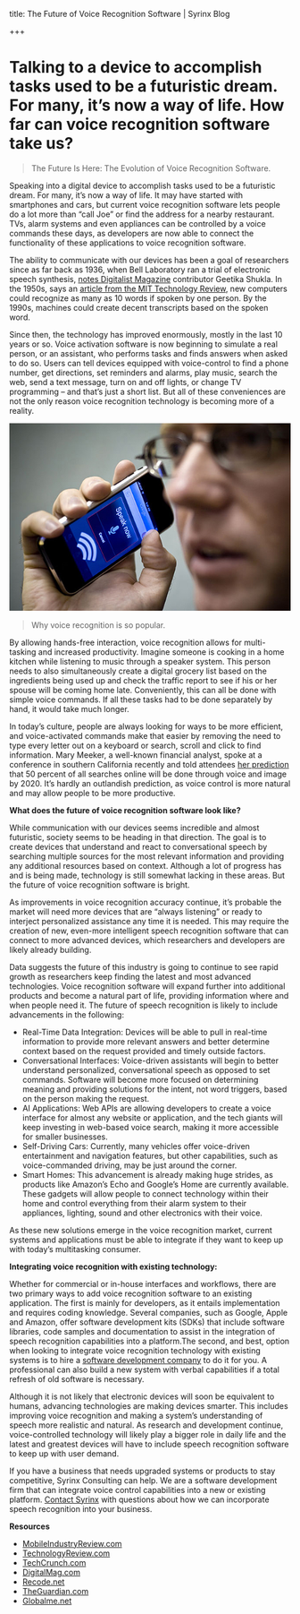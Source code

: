 title: The Future of Voice Recognition Software | Syrinx Blog

+++

# Talking to a device to accomplish tasks used to be a futuristic dream. For many, it’s now a way of life. How far can voice recognition software take us?

> The Future Is Here: The Evolution of Voice Recognition Software. 

Speaking into a digital device to accomplish tasks used to be a futuristic dream. For many, it’s now a way of life. It may have started with smartphones and cars, but current voice recognition software lets people do a lot more than “call Joe” or find the address for a nearby restaurant. TVs, alarm systems and even appliances can be controlled by a voice commands these days, as developers are now able to connect the functionality of these applications to voice recognition software.

The ability to communicate with our devices has been a goal of researchers since as far back as 1936, when Bell Laboratory ran a trial of electronic speech synthesis, [notes Digitalist Magazine](http://www.digitalistmag.com/digital-economy/2016/01/21/future-of-voice-recognition-03956592) contributor Geetika Shukla. In the 1950s, says an [article from the MIT Technology Review](https://www.technologyreview.com/s/602714/first-computer-to-match-humans-in-conversational-speech-recognition/), new computers could recognize as many as 10 words if spoken by one person. By the 1990s, machines could create decent transcripts based on the spoken word.

Since then, the technology has improved enormously, mostly in the last 10 years or so. Voice activation software is now beginning to simulate a real person, or an assistant, who performs tasks and finds answers when asked to do so. Users can tell devices equipped with voice-control to find a phone number, get directions, set reminders and alarms, play music, search the web, send a text message, turn on and off lights, or change TV programming – and that’s just a short list. But all of these conveniences are not the only reason voice recognition technology is becoming more of a reality.

![](/assets/img/blog/The-future-of-voice-recongnition-software.jpeg)

> Why voice recognition is so popular.

By allowing hands-free interaction, voice recognition allows for multi-tasking and increased productivity. Imagine someone is cooking in a home kitchen while listening to music through a speaker system. This person needs to also simultaneously create a digital grocery list based on the ingredients being used up and check the traffic report to see if his or her spouse will be coming home late. Conveniently, this can all be done with simple voice commands. If all these tasks had to be done separately by hand, it would take much longer.

In today’s culture, people are always looking for ways to be more efficient, and voice-activated commands make that easier by removing the need to type every letter out on a keyboard or search, scroll and click to find information. Mary Meeker, a well-known financial analyst, spoke at a conference in southern California recently and told attendees [her prediction](https://www.theguardian.com/technology/2016/jun/01/mary-meeker-voice-controlled-tech-boom-technology-predictions) that 50 percent of all searches online will be done through voice and image by 2020. It’s hardly an outlandish prediction, as voice control is more natural and may allow people to be more productive.

**What does the future of voice recognition software look like?**

While communication with our devices seems incredible and almost futuristic, society seems to be heading in that direction. The goal is to create devices that understand and react to conversational speech by searching multiple sources for the most relevant information and providing any additional resources based on context. Although a lot of progress has and is being made, technology is still somewhat lacking in these areas. But the future of voice recognition software is bright.

As improvements in voice recognition accuracy continue, it’s probable the market will need more devices that are “always listening” or ready to interject personalized assistance any time it is needed. This may require the creation of new, even-more intelligent speech recognition software that can connect to more advanced devices, which researchers and developers are likely already building.

Data suggests the future of this industry is going to continue to see rapid growth as researchers keep finding the latest and most advanced technologies. Voice recognition software will expand further into additional products and become a natural part of life, providing information where and when people need it. The future of speech recognition is likely to include advancements in the following:

- Real-Time Data Integration: Devices will be able to pull in real-time information to provide more relevant answers and better determine context based on the request provided and timely outside factors.
- Conversational Interfaces: Voice-driven assistants will begin to better understand personalized, conversational speech as opposed to set commands. Software will become more focused on determining meaning and providing solutions for the intent, not word triggers, based on the person making the request.
- AI Applications: Web APIs are allowing developers to create a voice interface for almost any website or application, and the tech giants will keep investing in web-based voice search, making it more accessible for smaller businesses.
- Self-Driving Cars: Currently, many vehicles offer voice-driven entertainment and navigation features, but other capabilities, such as voice-commanded driving, may be just around the corner.
- Smart Homes: This advancement is already making huge strides, as products like Amazon’s Echo and Google’s Home are currently available. These gadgets will allow people to connect technology within their home and control everything from their alarm system to their appliances, lighting, sound and other electronics with their voice.

As these new solutions emerge in the voice recognition market, current systems and applications must be able to integrate if they want to keep up with today’s multitasking consumer.

**Integrating voice recognition with existing technology:**

Whether for commercial or in-house interfaces and workflows, there are two primary ways to add voice recognition software to an existing application. The first is mainly for developers, as it entails implementation and requires coding knowledge. Several companies, such as Google, Apple and Amazon, offer software development kits (SDKs) that include software libraries, code samples and documentation to assist in the integration of speech recognition capabilities into a platform.The second, and best, option when looking to integrate voice recognition technology with existing systems is to hire a [software development company](http://www.syrinx.com/company/) to do it for you. A professional can also build a new system with verbal capabilities if a total refresh of old software is necessary.

Although it is not likely that electronic devices will soon be equivalent to humans, advancing technologies are making devices smarter. This includes improving voice recognition and making a system’s understanding of speech more realistic and natural. As research and development continue, voice-controlled technology will likely play a bigger role in daily life and the latest and greatest devices will have to include speech recognition software to keep up with user demand.

If you have a business that needs upgraded systems or products to stay competitive, Syrinx Consulting can help. We are a software development firm that can integrate voice control capabilities into a new or existing platform. [Contact Syrinx](http://www.syrinx.com/contact/) with questions about how we can incorporate speech recognition into your business.

**Resources**
- [MobileIndustryReview.com](http://www.mobileindustryreview.com/2014/10/voice-recognition-come-of-age.html)
- [TechnologyReview.com](https://www.technologyreview.com/s/602714/first-computer-to-match-humans-in-conversational-speech-recognition/)
- [TechCrunch.com](https://techcrunch.com/2015/03/06/the-future-of-voice-activated-ai-sounds-awesome/)
- [DigitalMag.com](http://www.digitalistmag.com/digital-economy/2016/01/21/future-of-voice-recognition-03956592)
- [Recode.net](http://www.recode.net/2015/10/27/11620032/the-future-of-voice-whats-next-after-siri-alexa-and-ok-google)
- [TheGuardian.com](https://www.theguardian.com/technology/voice-recognition)
- [Globalme.net](https://www.globalme.net/blog/the-present-future-of-speech-recognition)
